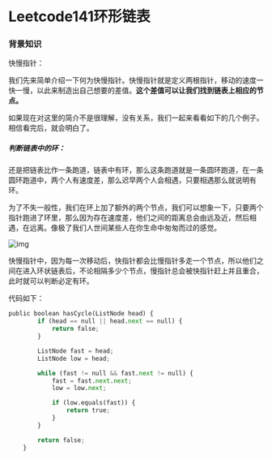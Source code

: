 # Leetcode141环形链表

### 背景知识

快慢指针：

我们先来简单介绍一下何为快慢指针。快慢指针就是定义两根指针，移动的速度一快一慢，以此来制造出自己想要的差值。**这个差值可以让我们找到链表上相应的节点。**

如果现在对这里的简介不是很理解，没有关系，我们一起来看看如下的几个例子。相信看完后，就会明白了。

##### 判断链表中的环：

还是把链表比作一条跑道，链表中有环，那么这条跑道就是一条圆环跑道，在一条圆环跑道中，两个人有速度差，那么迟早两个人会相遇，只要相遇那么就说明有环。

为了不失一般性，我们在环上加了额外的两个节点，我们可以想象一下，只要两个指针跑进了环里，那么因为存在速度差，他们之间的距离总会由远及近，然后相遇，在远离。像极了我们人世间某些人在你生命中匆匆而过的感觉。

![img](https://upload-images.jianshu.io/upload_images/2527373-5be26cd5e91eca40.png?imageMogr2/auto-orient/strip|imageView2/2/w/1200/format/webp)

快慢指针中，因为每一次移动后，快指针都会比慢指针多走一个节点，所以他们之间在进入环状链表后，不论相隔多少个节点，慢指针总会被快指针赶上并且重合，此时就可以判断必定有环。

代码如下：

```python
public boolean hasCycle(ListNode head) {
        if (head == null || head.next == null) {
            return false;
        }

        ListNode fast = head;
        ListNode low = head;

        while (fast != null && fast.next != null) {
            fast = fast.next.next;
            low = low.next;

            if (low.equals(fast)) {
                return true;
            }
        }

        return false;
    }

```

